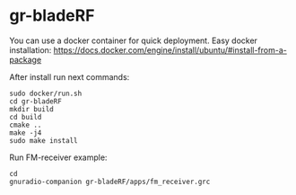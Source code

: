 # gr-bladeRF

You can use a docker container for quick deployment. 
Easy docker installation: https://docs.docker.com/engine/install/ubuntu/#install-from-a-package

After install run next commands:

    sudo docker/run.sh
    cd gr-bladeRF
    mkdir build
    cd build
    cmake ..
    make -j4
    sudo make install

Run FM-receiver example:

    cd 
    gnuradio-companion gr-bladeRF/apps/fm_receiver.grc





